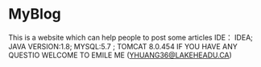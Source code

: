 # MyBlog
This is a website which can help people to post some articles
IDE： IDEA;  JAVA VERSION:1.8;
MYSQL:5.7 ;  TOMCAT 8.0.454
IF YOU HAVE ANY QUESTIO WELCOME TO EMILE ME (YHUANG36@LAKEHEADU.CA)

